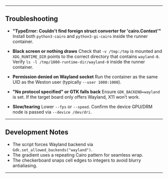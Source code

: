 
---

## Troubleshooting

- **"TypeError: Couldn't find foreign struct converter for 'cairo.Context'"**
  Install both `python3-cairo` and `python3-gi-cairo` inside the runner container.

- **Black screen or nothing draws**
  Check that `-v /tmp:/tmp` is mounted and `XDG_RUNTIME_DIR` points to the correct directory that contains `wayland-0`.
  Verify `ls -l /tmp/1000-runtime-dir/wayland-0` inside the runner container.

- **Permission denied on Wayland socket**
  Run the container as the same UID as the Weston user (typically `--user 1000:1000`).

- **"No protocol specified" or GTK falls back**
  Ensure `GDK_BACKEND=wayland` is set. If the target board only offers Wayland, X11 won’t work.

- **Slow/tearing**
  Lower `--fps` or `--speed`. Confirm the device GPU/DRM node is passed via `--device /dev/dri`.

---

## Development Notes

- The script forces Wayland backend via `Gdk.set_allowed_backends("wayland")`.
- The gradient uses a repeating Cairo pattern for seamless wrap.
- The checkerboard snaps cell edges to integers to avoid blurry antialiasing.

---

